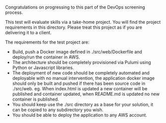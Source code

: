 Congratulations on progressing to this part of the DevOps screening process.

This test will evaluate skills via a take-home project. You will find the project requirements in this directory. Please treat this project as if you are delivering it to a client.

The requirements for the test project are:

* Build, push a Docker image defined in ./src/web/Dockerfile and deploy/run the container in AWS.
* The architecture should be completely provisioned via Pulumi using Python or Javascript libraries. 
* The deployment of new code should be completely automated and deployable with no manual intervention, the application docker image should only be built and pushed if there has been source code in ./src/web. eg. When index.html is updated a new container will be published and container updated, when README.md is updated no new container is published.
* You should keep use the ./src directory as a base for your solution, it can be copied to any subdirectory you wish.
* You should be able to deploy the application to any AWS account.
